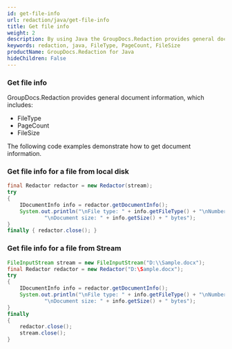 ```yaml
---
id: get-file-info
url: redaction/java/get-file-info
title: Get file info
weight: 2
description: By using Java the GroupDocs.Redaction provides general document information, which includes FileType, PageCount and FileSize.
keywords: redaction, java, FileType, PageCount, FileSize
productName: GroupDocs.Redaction for Java
hideChildren: False
---
```

### Get file info

GroupDocs.Redaction provides general document information, which includes:

*   FileType
*   PageCount
*   FileSize

The following code examples demonstrate how to get document information.

### Get file info for a file from local disk



```java
final Redactor redactor = new Redactor(stream);
try 
{
    IDocumentInfo info = redactor.getDocumentInfo();
    System.out.println("\nFile type: " + info.getFileType() + "\nNumber of pages: " + info.getPageCount() + 
            "\nDocument size: " + info.getSize() + " bytes");
}
finally { redactor.close(); }
```

### Get file info for a file from Stream



```java
FileInputStream stream = new FileInputStream("D:\\Sample.docx");
final Redactor redactor = new Redactor("D:\Sample.docx");
try 
{
    IDocumentInfo info = redactor.getDocumentInfo();
    System.out.println("\nFile type: " + info.getFileType() + "\nNumber of pages: " + info.getPageCount() + 
            "\nDocument size: " + info.getSize() + " bytes");
}
finally 
{ 
    redactor.close(); 
    stream.close();
}
```

